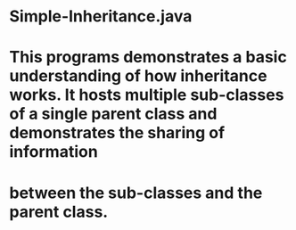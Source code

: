 # Simple-Inheritance.java
# This programs demonstrates a basic understanding of how inheritance works. It hosts multiple sub-classes of a single parent class and demonstrates the sharing of information 
# between the sub-classes and the parent class. 
